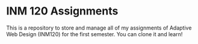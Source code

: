 # INM 120 Assignments
This is a repository to store and manage all of my assignments of Adaptive Web Design (INM120) for the first semester. You can clone it and learn!
